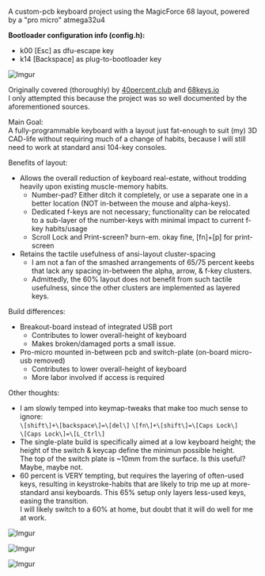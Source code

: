 A custom-pcb keyboard project using the MagicForce 68 layout, powered by a "pro micro" atmega32u4

**Bootloader configuration info (config.h):**  
- k00 \[Esc\] as dfu-escape key  
- k14 \[Backspace\] as plug-to-bootloader key  

![Imgur](https://i.imgur.com/CJMMnIm.jpg)

Originally covered (thoroughly) by [40percent.club](http://www.40percent.club/search?q=mf68) and [68keys.io](http://www.68keys.io)  
I only attempted this because the project was so well documented by the aforementioned sources.

Main Goal:  
A fully-programmable keyboard with a layout just fat-enough to suit (my) 3D CAD-life without requiring much of a change of habits, because I will still need to work at standard ansi 104-key consoles. 

Benefits of layout:  
- Allows the overall reduction of keyboard real-estate, without trodding heavily upon existing muscle-memory habits.
  - Number-pad? Either ditch it completely, or use a separate one in a better location (NOT in-between the mouse and alpha-keys).
  - Dedicated f-keys are not necessary; functionality can be relocated to a sub-layer of the number-keys with minimal impact to current f-key habits/usage
  - Scroll Lock and Print-screen? burn-em.   okay fine, \[fn\]+\[p\] for print-screen
- Retains the tactile usefulness of ansi-layout cluster-spacing 
  - I am not a fan of the smashed arrangements of 65/75 percent keebs that lack any spacing in-between the alpha, arrow, & f-key clusters.
  - Admittedly, the 60% layout does not benefit from such tactile usefulness, since the other clusters are implemented as layered keys. 

Build differences:  
- Breakout-board instead of integrated USB port
  - Contributes to lower overall-height of keyboard
  - Makes broken/damaged ports a small issue.
- Pro-micro mounted in-between pcb and switch-plate (on-board micro-usb removed)
  - Contributes to lower overall-height of keyboard
  - More labor involved if access is required

Other thoughts:  
- I am slowly temped into keymap-tweaks that make too much sense to ignore:  
  `\[shift\]+\[backspace\]=\[del\]`
  `\[fn\]+\[shift\]=\[Caps Lock\]`  
  `\[Caps Lock\]=\[L_Ctrl\]`  
- The single-plate build is specifically aimed at a low keyboard height; the height of the switch & keycap define the minimun possible height.  
  The top of the switch plate is ~10mm from the surface. Is this useful? Maybe, maybe not.
- 60 percent is VERY tempting, but requires the layering of often-used keys, resulting in keystroke-habits that are likely to trip me up at more-standard ansi keyboards. This 65% setup only layers less-used keys, easing the transition.  
I will likely switch to a 60% at home, but doubt that it will do well for me at work.

![Imgur](https://i.imgur.com/vLh8oCs.jpg)

![Imgur](https://i.imgur.com/fC9FlJY.jpg)

![Imgur](https://i.imgur.com/iEbbEUt.jpg)
